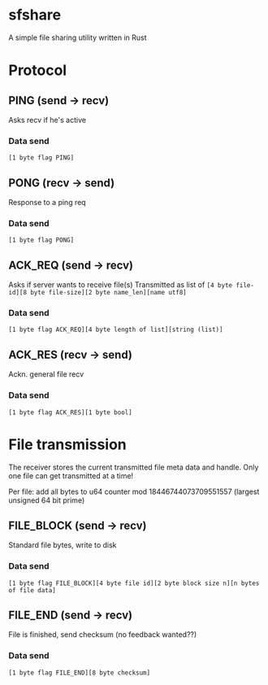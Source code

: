 # sfshare
A simple file sharing utility written in Rust


# Protocol

## PING (send -> recv)
Asks recv if he's active
### Data send
`[1 byte flag PING]`

## PONG (recv -> send)
Response to a ping req
### Data send
`[1 byte flag PONG]`

## ACK_REQ (send -> recv)
Asks if server wants to receive file(s)
Transmitted as list of `[4 byte file-id][8 byte file-size][2 byte name_len][name utf8]`
### Data send
`[1 byte flag ACK_REQ][4 byte length of list][string (list)]`

## ACK_RES (recv -> send)
Ackn. general file recv
### Data send
`[1 byte flag ACK_RES][1 byte bool]`

# File transmission
The receiver stores the current transmitted file meta data and handle.
Only one file can get transmitted at a time!

Per file: add all bytes to u64 counter mod 18446744073709551557 (largest unsigned 64 bit prime)

## FILE_BLOCK (send -> recv)
Standard file bytes, write to disk
### Data send
`[1 byte flag FILE_BLOCK][4 byte file id][2 byte block size n][n bytes of file data]`

## FILE_END (send -> recv)
File is finished, send checksum (no feedback wanted??)
### Data send
`[1 byte flag FILE_END][8 byte checksum]`